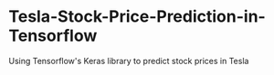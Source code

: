 # Tesla-Stock-Price-Prediction-in-Tensorflow
Using Tensorflow's Keras library to predict stock prices in Tesla
